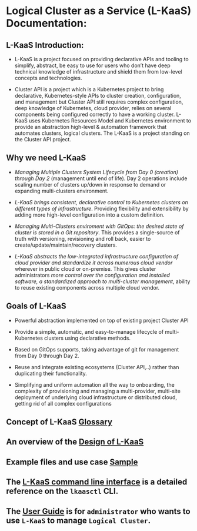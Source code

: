 <!-- BEGIN MUNGE: UNVERSIONED_WARNING -->


<!-- END MUNGE: UNVERSIONED_WARNING -->

# Logical Cluster as a Service (L-KaaS) Documentation:
## L-KaaS Introduction:

* L-KaaS is a project focused on providing declarative APIs and tooling to simplify, abstract, be easy to use for users who don’t have deep technical knowledge of infrastructure and shield them from low-level concepts and technologies.

* Cluster API is a project which is a Kubernetes project to bring declarative, Kubernetes-style APIs to cluster creation, configuration, and management but Cluster API still requires complex configuration, deep knowledge of Kubernetes, cloud provider, relies on several components being configured correctly to have a working cluster. L-KaaS uses Kubernetes Resources Model and Kubernetes environment to provide an abstraction high-level & automation framework that automates clusters, logical clusters. The L-KaaS is a project standing on the Cluster API project. 
## Why we need L-KaaS

* *Managing Multiple Clusters System Lifecycle from Day 0 (creation) through Day 2* (management until end of life). Day 2 operations include scaling number of clusters up/down in response to demand or expanding multi-clusters environment.
* *L-KaaS brings consistent, declarative control to Kubernetes clusters on different types of infrastructure*. Providing flexibility and extensibility by adding more high-level configuration into a custom definition.

* *Managing Multi-Clusters enviroment with GitOps: the desired state of cluster is stored in a Git repository*. This provides a single-source of truth with versioning, revisioning and roll back, easier to create/update/maintain/recovery clusters.

* *L-KaaS abstracts the low-integrated infrastructure configuration of cloud provider and standardize it across numerous cloud vendor* wherever in public cloud or on-premise. This gives cluster administrators *more control over the configuration and installed software, a standardized approach to multi-cluster management*, ability to reuse existing components across multiple cloud vendor.

## Goals of L-KaaS

* Powerful abstraction implemented on top of existing project Cluster API

* Provide a simple, automatic, and easy-to-manage lifecycle of multi-Kubernetes clusters using declarative methods.

* Based on GitOps supports, taking advantage of git for management from Day 0 through Day 2.

* Reuse and integrate existing ecosystems (Cluster API,..) rather than duplicating their functionality. 

* Simplifying and uniform automation all the way to onboarding, the complexity of provisioning and managing a multi-provider, multi-site deployment of underlying cloud infrastructure or distributed cloud, getting rid of all complex configurations


## Concept of L-KaaS [Glossary](glossary.md)

## An overview of the [Design of L-KaaS](design/architecture.md)

## Example files and use case [Sample](sample/)

## The [L-KaaS command line interface](user-guide/lkaasctl.md) is a detailed reference on the `lkaasctl` CLI.
## The [User Guide](user-guide/) is for `administrator` who wants to use `L-KaaS` to manage `Logical Cluster`.